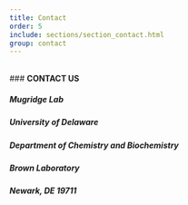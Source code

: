 ```yaml
---
title: Contact
order: 5
include: sections/section_contact.html
group: contact
---
```

<br>
### <strong>CONTACT US

##### Mugridge Lab <br>
##### University of Delaware <br>
##### Department of Chemistry and Biochemistry <br>
##### Brown Laboratory <br>
##### Newark, DE 19711
